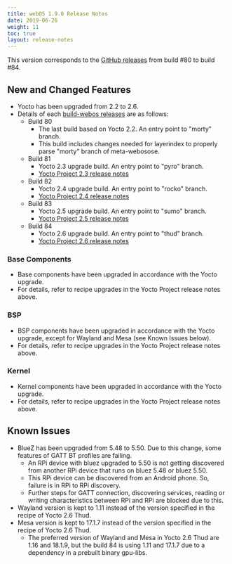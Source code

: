 ```yaml
---
title: webOS 1.9.0 Release Notes
date: 2019-06-26
weight: 11
toc: true
layout: release-notes
---
```


This version corresponds to the [GitHub releases](https://github.com/webosose/build-webos/releases) from build #80 to build #84.

## New and Changed Features

* Yocto has been upgraded from 2.2 to 2.6.
* Details of each [build-webos releases](https://github.com/webosose/build-webos/releases) are as follows:
    * Build 80
        - The last build based on Yocto 2.2. An entry point to "morty" branch.
        - This build includes changes needed for layerindex to properly parse "morty" branch of meta-webosose.
    * Build 81
        - Yocto 2.3 upgrade build. An entry point to "pyro" branch.
        - [Yocto Project 2.3 release notes](https://lists.yoctoproject.org/pipermail/yocto-announce/2017-May/000112.html)
    * Build 82
        - Yocto 2.4 upgrade build. An entry point to "rocko" branch.
        - [Yocto Project 2.4 release notes](https://lists.yoctoproject.org/pipermail/yocto-announce/2017-October/000125.html)
    * Build 83
        - Yocto 2.5 upgrade build. An entry point to "sumo" branch.
        - [Yocto Project 2.5 release notes](https://lists.yoctoproject.org/pipermail/yocto-announce/2018-May/000136.html)
    * Build 84
        - Yocto 2.6 upgrade build. An entry point to "thud" branch.
        - [Yocto Project 2.6 release notes](https://lists.yoctoproject.org/pipermail/yocto-announce/2018-November/000147.html)

### Base Components

* Base components have been upgraded in accordance with the Yocto upgrade.
* For details, refer to recipe upgrades in the Yocto Project release notes above.

### BSP

* BSP components have been upgraded in accordance with the Yocto upgrade, except for Wayland and Mesa (see Known Issues below).
* For details, refer to recipe upgrades in the Yocto Project release notes above.

### Kernel

* Kernel components have been upgraded in accordance with the Yocto upgrade.
* For details, refer to recipe upgrades in the Yocto Project release notes above.

## Known Issues

* BlueZ has been upgraded from 5.48 to 5.50. Due to this change, some features of GATT BT profiles are failing.
    * An RPi device with bluez upgraded to 5.50 is not getting discovered from another RPi device that runs on bluez 5.48 or bluez 5.50.
    * This RPi device can be discovered from an Android phone. So, failure is in RPi to RPi discovery.
    * Further steps for GATT connection, discovering services, reading or writing characteristics between RPi and RPi are blocked due to this.
* Wayland version is kept to 1.11 instead of the version specified in the recipe of Yocto 2.6 Thud.
* Mesa version is kept to 17.1.7 instead of the version specified in the recipe of Yocto 2.6 Thud.
    * The preferred version of Wayland and Mesa in Yocto 2.6 Thud are 1.16 and 18.1.9, but the build 84 is using 1.11 and 17.1.7 due to a dependency in a prebuilt binary gpu-libs.
